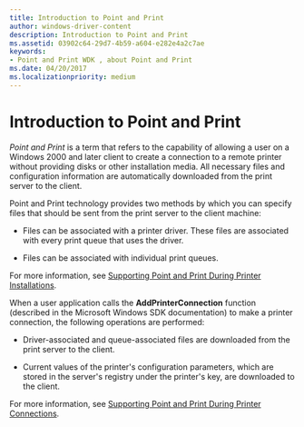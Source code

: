 ```yaml
---
title: Introduction to Point and Print
author: windows-driver-content
description: Introduction to Point and Print
ms.assetid: 03902c64-29d7-4b59-a604-e282e4a2c7ae
keywords:
- Point and Print WDK , about Point and Print
ms.date: 04/20/2017
ms.localizationpriority: medium
---
```


# Introduction to Point and Print





*Point and Print* is a term that refers to the capability of allowing a user on a Windows 2000 and later client to create a connection to a remote printer without providing disks or other installation media. All necessary files and configuration information are automatically downloaded from the print server to the client.

Point and Print technology provides two methods by which you can specify files that should be sent from the print server to the client machine:

-   Files can be associated with a printer driver. These files are associated with every print queue that uses the driver.

-   Files can be associated with individual print queues.

For more information, see [Supporting Point and Print During Printer Installations](supporting-point-and-print-during-printer-installations.md).

When a user application calls the **AddPrinterConnection** function (described in the Microsoft Windows SDK documentation) to make a printer connection, the following operations are performed:

-   Driver-associated and queue-associated files are downloaded from the print server to the client.

-   Current values of the printer's configuration parameters, which are stored in the server's registry under the printer's key, are downloaded to the client.

For more information, see [Supporting Point and Print During Printer Connections](supporting-point-and-print-during-printer-connections.md).

 

 




